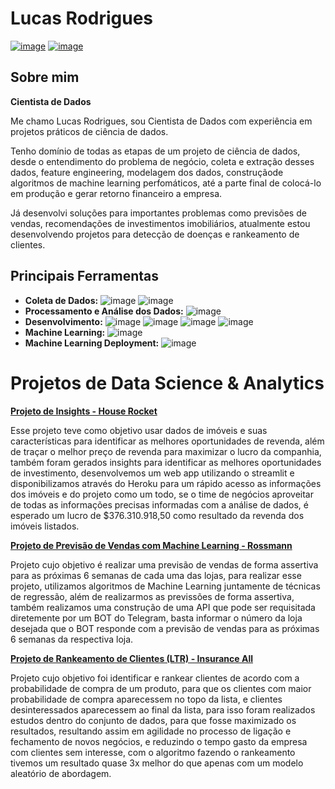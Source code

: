 # Lucas Rodrigues
[![image](https://img.shields.io/badge/LinkedIn-0077B5?style=for-the-badge&logo=linkedin&logoColor=white)](https://www.linkedin.com/in/lucas-rodrigues-9634ba139/)    [![image](https://img.shields.io/badge/Gmail-D14836?style=for-the-badge&logo=gmail&logoColor=white)](mailto:lucasr.alves10@gmail.com)

## Sobre mim
**Cientista de Dados**

Me chamo Lucas Rodrigues, sou Cientista de Dados com experiência em projetos práticos de ciência de dados.

Tenho domínio de todas as etapas de um projeto de ciência de dados, desde o entendimento do problema de negócio, coleta e extração desses dados, feature engineering, modelagem dos dados, construçãode algoritmos de machine learning perfomáticos, até a parte final de colocá-lo em produção e gerar retorno financeiro a empresa.

Já desenvolvi soluções para importantes problemas como previsões de vendas, recomendações de investimentos imobiliários, atualmente estou desenvolvendo projetos para detecção de doenças e rankeamento de clientes.

## Principais Ferramentas
  - **Coleta de Dados:**  ![image](https://img.shields.io/badge/SQLite-07405E?style=for-the-badge&logo=sqlite&logoColor=white) ![image](https://img.shields.io/badge/MySQL-00000F?style=for-the-badge&logo=mysql&logoColor=white) 
  - **Processamento e Análise dos Dados:** ![image](https://img.shields.io/badge/Python-3776AB?style=for-the-badge&logo=python&logoColor=white)
  - **Desenvolvimento:** ![image](https://img.shields.io/badge/Jupyter-F37626.svg?&style=for-the-badge&logo=Jupyter&logoColor=white) ![image](https://img.shields.io/badge/Linux-FCC624?style=for-the-badge&logo=linux&logoColor=black) ![image](https://img.shields.io/badge/Git-F05032?style=for-the-badge&logo=git&logoColor=white) ![image](https://img.shields.io/badge/Flask-000000?style=for-the-badge&logo=flask&logoColor=white)
  - **Machine Learning:** ![image](https://img.shields.io/badge/scikit_learn-F7931E?style=for-the-badge&logo=scikit-learn&logoColor=white)
  - **Machine Learning Deployment:** ![image](https://img.shields.io/badge/Heroku-430098?style=for-the-badge&logo=heroku&logoColor=white) 

# Projetos de Data Science & Analytics
**[Projeto de Insights - House Rocket](https://github.com/GonzagaLucas/Insight-Project-House-Rocket)**

Esse projeto teve como objetivo usar dados de imóveis e suas características para identificar as melhores oportunidades de revenda, além de traçar o melhor 
preço de revenda para maximizar o lucro da companhia, também foram gerados insights para identificar as melhores oportunidades de investimento, desenvolvemos um web app utilizando o streamlit e disponibilizamos
através do Heroku para um rápido acesso as informações dos imóveis e do projeto como um todo, se o time de negócios aproveitar de todas as informações precisas informadas com a análise de dados,
é esperado um lucro de $376.310.918,50 como resultado da revenda dos imóveis listados.

**[Projeto de Previsão de Vendas com Machine Learning - Rossmann](https://github.com/GonzagaLucas/Rossmann-Sales-Forecast)**

Projeto cujo objetivo é realizar uma previsão de vendas de forma assertiva para as próximas 6 semanas de cada uma das lojas, para realizar esse projeto, utilizamos algoritmos de Machine Learning
juntamente de técnicas de regressão, além de realizarmos as previssões de forma assertiva, também realizamos uma construção de uma API que pode ser requisitada diretemente por um BOT do 
Telegram, basta informar o número da loja desejada que o BOT responde com a previsão de vendas para as próximas 6 semanas da respectiva loja.

**[Projeto de Rankeamento de Clientes (LTR) - Insurance All ](https://github.com/GonzagaLucas/Health-Insurance-Cross-Sell)**

Projeto cujo objetivo foi identificar e rankear clientes de acordo com a probabilidade de compra de um produto, para que os clientes com maior probabilidade de compra aparecessem no topo da lista, e clientes desinteressados aparecessem ao final da lista, para isso foram realizados estudos dentro do conjunto de dados, para que fosse maximizado os resultados, resultando assim em agilidade no processo de ligação e fechamento de novos negócios, e reduzindo o tempo gasto da empresa com clientes sem interesse, com o algoritmo fazendo o rankeamento tivemos um resultado quase 3x melhor do que apenas com um modelo aleatório de abordagem.


<!---
GonzagaLucas/GonzagaLucas is a ✨ special ✨ repository because its `README.md` (this file) appears on your GitHub profile.
You can click the Preview link to take a look at your changes.
--->
